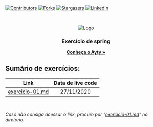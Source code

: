 [![Contributors][contributors-shield]][contributors-url]
[![Forks][forks-shield]][forks-url]
[![Stargazers][stars-shield]][stars-url]
[![LinkedIn][linkedin-shield]][linkedin-url]

<br />
<p align="center">
  <a href="http://ayty.org/index">
    <img src="http://ayty.org/_media/logogrande.png?w=300&tok=5eeef7" alt="Logo">
  </a>

  <h3 align="center">Exercício de spring</h3>

  <p align="center">
    <a href="http://ayty.org/"><strong>Conheça o Ayty »</strong></a>
  </p>
</p>

## Sumário de exercícios:

| Link | Data de live code |
| :--: | :--: |
| [exercicio-01.md](exercicio-01.md) | 27/11/2020 |

<br/>

_Caso não consiga acessar o link, procure por "[exercicio-01.md](exercicio-01.md)" no diretorio._

<!-- MARKDOWN LINKS & IMAGES -->
[contributors-shield]: https://img.shields.io/github/contributors/ayty-org/SPRING-exercicio-01.svg?style=flat-square
[contributors-url]: https://github.com/ayty-org/SPRING-EXERCICIO-01/graphs/contributors
[forks-shield]: https://img.shields.io/github/forks/ayty-org/SPRING-EXERCICIO-01.svg?style=flat-square
[forks-url]: https://github.com/ayty-org/SPRING-EXERCICIO-01/network/members
[stars-shield]: https://img.shields.io/github/stars/ayty-org/SPRING-EXERCICIO-01.svg?style=flat-square
[stars-url]: https://github.com/ayty-org/SPRING-EXERCICIO-01/stargazers
[linkedin-shield]: https://img.shields.io/badge/-LinkedIn-black.svg?style=flat-square&logo=linkedin&colorB=555
[linkedin-url]: https://www.linkedin.com/groups/8994167/
